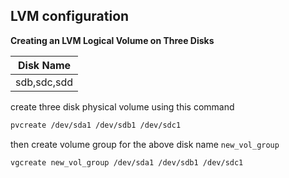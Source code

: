 ## LVM configuration 

**Creating an LVM Logical Volume on Three Disks**


|Disk Name|
|-----|
|sdb,sdc,sdd|


create three disk physical volume using this command

```bash
pvcreate /dev/sda1 /dev/sdb1 /dev/sdc1
```

then create volume group for the above disk name `new_vol_group`

```bash
vgcreate new_vol_group /dev/sda1 /dev/sdb1 /dev/sdc1
```


